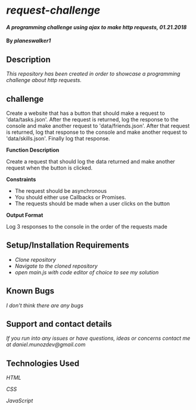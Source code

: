 # _request-challenge_

#### _A programming challenge using ajax to make http requests, 01.21.2018_

#### By _**planeswalker1**_

## Description

_This repository has been created in order to showcase a programming challenge about http requests._

## challenge

Create a website that has a button that should make a request to 'data/tasks.json'. After the request is returned, log the response to the console and make another request to 'data/friends.json'. After that request is returned, log that response to the console and make another request to 'data/skills.json'. Finally log that response.

**Function Description**

Create a request that should log the data returned and make another request when the button is clicked.

**Constraints**

* The request should be asynchronous
* You should either use Callbacks or Promises.
* The requests should be made when a user clicks on the button

**Output Format**

Log 3 responses to the console in the order of the requests made


## Setup/Installation Requirements

* _Clone repository_
* _Navigate to the cloned repository_
* _open main.js with code editor of choice to see my solution_

## Known Bugs

_I don't think there are any bugs_

## Support and contact details

_If you run into any issues or have questions, ideas or concerns contact me at daniel.munozdev@gmail.com_

## Technologies Used

_HTML_

_CSS_

_JavaScript_